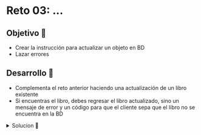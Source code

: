 # Reto 03: ...

## Objetivo 🎯
 
* Crear la instrucción para actualizar un objeto en BD
* Lazar errores

## Desarrollo 📝

* Complementa el reto anterior haciendo una actualización de un libro existente
* Si encuentras el libro, debes regresar el libro actualizado, sino un mensaje de error y un código para que el cliente sepa que el libro no se encuentra en la BD

<details>
	<summary>Solucion 🔖</summary>

Cuando tengas tu propuesta, puedes compararla con la que se propone en este directorio observando los siguientes puntos

* En la carpeta `src` está el código
* En la carpeta `client` las llamadas que pueden invocarse con la extensión `REST Client`
* En el archivo `package.json` se agregó el script de arranque

</details>